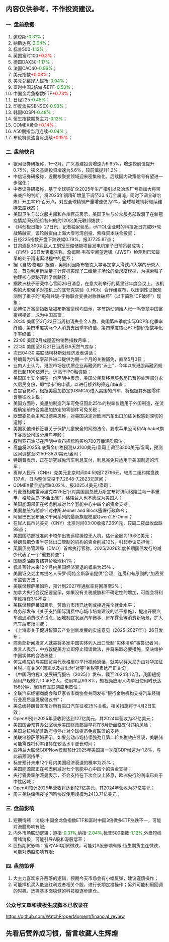 ## 内容仅供参考，不作投资建议。
### 一. 盘前数据
1. 道琼斯<font color='green'>-0.31%</font>；
2. 纳斯达克<font color='green'>-2.04%</font>；
3. 标普500<font color='green'>-1.12%</font>；
4. 英国富时100<font color='red'>+0.3%</font>；
5. 德国DAX30<font color='green'>-1.17%</font>；
6. 法国CAC40<font color='green'>-0.96%</font>；
7. 美元指数<font color='red'>+0.03%</font>；
8. 美元兑离岸人民币<font color='green'>-0.04%</font>；
9. 富时中国3倍做多ETF<font color='green'>-0.53%</font>；
10. 中国金龙鱼指数ETF<font color='red'>+0.73%</font>；
11. 日经225<font color='green'>-0.45%</font>；
12. 印度孟买SENSEX<font color='green'>-0.93%</font>；
13. 韩国KOSPI<font color='green'>-0.48%</font>；
14. 恒生指数期货主力<font color='green'>-0.12%</font>；
15. COMEX黄金<font color='red'>+0.14%</font>；
16. A50期指当月连续<font color='green'>-0.04%</font>；
17. 布伦特原油当月连续<font color='red'>+0.15%</font>；
### 二. 盘前快讯
- 银河证券研报称，1—2月，广义基建投资增速为9.95%，增速较前值提升0.75%，狭义基建投资增速为5.6%，较前值提升1.2%；
- 中信证券研报称，近期核聚变领域迎来密集催化，后续国内政策信号有望进一步强化；
- 中泰证券研报称，基于全球铜矿企2025年生产指引以及冶炼厂亏损加大将带来减产的判断，将2025年铜精矿增量下调至33.4万金属吨，同时下调全球冶炼厂开工率1个百分点，对应全球精铜产量增速仅为1%，全球精炼铜将继续维持去库状态；
- 美国卫生与公众服务部和各州官员表示，美国卫生与公众服务部取消了在新冠疫情期间分配给各州的约120亿美元联邦拨款；
- 《科创板日报》27日讯，记者独家获悉，eVTOL企业时的科技近日完成B+轮战略融资，该轮融资由上海大零号湾创投、紫峰资本联合投资；
- 日经225指数开盘下跌跌幅0.79%，报37725.87点；
- 甘肃酒泉300兆瓦人工硐室压缩储能项目发电机定子日前吊装成功；
- 《自然》26日发表报告称，詹姆斯·韦布空间望远镜（JWST）检测到已知最早的处于再电离过程中的星系；
- 据《自然·物理》报道，奥地利因斯布鲁克大学与加拿大滑铁卢大学的研究人员，首次利用新型量子计算机实现了二维量子场论的全尺度模拟，为探索粒子物理核心奥秘开辟了新路径；
- 据欧洲核子研究中心官网26日消息，在意大利举行的莫里翁年度会议上，该机构的大型强子对撞机上的底夸克实验（LHCb）合作组宣布，以压倒性证据观测到了重子的“电荷共轭-宇称联合变换对称性破坏”（以下简称“CP破坏”）现象；
- 彭博亿万富豪指数及福布斯富豪榜均显示，字节跳动创始人张一鸣登顶中国富豪榜榜首，成为中国首富；
- 20:30 美国至3月22日当周初请失业金人数、美国第四季度实际GDP年化季率终值、第四季度实际个人消费支出季率终值、第四季度核心PCE物价指数年化季率终值；
- 22:00 美国2月成屋签约销售指数月率；
- 22:30 美国至3月21日当周EIA天然气库存；
- 次日04:30 美联储柯林斯就经济发表讲话；
- 特朗普为汽车零部件进口提供为期一个月的关税豁免，直至5月3日；
- 业内人士认为，港股市场是优质企业再融资的“沃土”，今年以来港股再融资规模已超1100亿港元，远高于IPO融资额；
- 美国国土安全部在一份声明中表示，美国公民及移民服务局已暂停处理部分永久居民身份，即“绿卡”的申请，以进行额外的筛选和审查；
- 白宫官员称，根据美墨加协定(USMCA)进入美国的汽车，将根据其外国零件含量征收关税；
- 美国方面称，美墨加制造汽车可免征因此25%的税率仅适用于外国制造，在流程确定前符合美墨加协定的零部件可免关税；
- 欧盟委员会主席冯德莱恩称，对美国决定对欧洲汽车出口加征关税感到深切的遗憾；
- 美国犹他州长签署关于保护儿童安全的网络法令，要求苹果公司和Alphabet旗下谷歌公司区分用户年龄；
- 叙利亚石油部在声明中宣布招标购买约700万桶轻质原油；
- 高盛将2025年底黄金价格预测从3100美元/盎司上调至3300美元/盎司，预测区间调整至3250-3520美元/盎司；
- 特朗普表示，正在研究减免汽车利息支付，利息减免只适用于美国制造的汽车；
- 离岸人民币（CNH）兑美元北京时间04:59报7.2796元，较周二纽约尾盘跌137点，日内整体交投于7.2648-7.2823元区间；
- COMEX黄金期货跌0.02%，报3025.4美元/盎司；
- 丹麦首相弗雷泽里克森26日针对美国副总统万斯宣布将访问格陵兰岛一事重申，格陵兰岛“不会出售”，格陵兰人也不愿成为美国人；
- 美国能源部正在考虑削减对七个氢能中心中四个的资金支持；
- 美国总统特朗普针对律所Jenner and Block签署行政命令；
- 阿里巴巴发布通义千问系列的最新旗舰模型Qwen2.5-Omni；
- 在岸人民币兑美元（CNY）北京时间03:00收报7.2691元，较周二夜盘收盘跌98点；
- 美国国防部批准向卡塔尔出售远程操控无人机，估计金额为19.6亿美元；
- 特朗普把负责半导体出口管制的机构的资金削减10%，引起参议员担忧；
- 英国债务管理局（DMO）首席执行官称，2025/2026年度长期国债发行的减少代表了一个“重要转变”；
- 国际原油期货结算价收涨约1%；
- 标普预计未来12个月内美国经济衰退的概率为25%；
- 美国证交会主席提名人保罗·阿特金斯承诺提供“合理、连贯和有原则的”加密货币监管方法；
- 美联储穆萨莱姆称，预计到2027年通胀率将回落至2%；
- 加拿大央行会议纪要显示，如果没有关税威胁和不确定性的增加，可能会将利率维持在3%不变；
- 美联储穆萨莱姆表示，劳动力市场已达到或接近完全就业水平；
- 商务部发布《关于支持国际消费中心城市培育建设的若干措施》，提出开展汽车流通消费改革试点，因地制宜发展汽车赛事、房车露营等消费新场景，扩大汽车后市场消费；
- 《上海市关于促进智算云产业创新发展的实施意见（2025-2027年）》26日发布；
- 商务部新闻发言人就美将多家中国实体列入出口管制“实体清单”事答记者问，发言人表示，中方敦促美方立即停止错误做法，并将采取必要措施，坚决维护中国实体的合法权益；
- 何立峰应约与美国贸易代表格里尔举行视频通话，就美以芬太尼为由对华加征关税、有关301调查以及拟出台“对等”关税等表达严正关切；
- 《中国网络视听发展研究报告（2025）》发布，截至2024年12月，我国短视频用户规模为10.40亿人，使用率达93.8%，短视频应用人均单日使用时长达156分钟，居所有互联网应用首位；
- 全联汽车经销商商会和17家省市商协会共同发布“银行金融机构支持汽车经销行业高质量发展倡议书”；
- 美总统特朗普宣布对所有进口汽车征收25%关税，相关措施将于4月2日生效；
- OpenAI预计2025年营收将达到127亿美元，其2024年营收为37亿美元；
- 美国国会预算办公室表示美国财政部最早将在8月份面临支付违约风险；
- 美国总统特朗普政府将停止对全球疫苗免疫联盟的支持；
- 美联储穆萨莱姆表示，如果劳动市场持续强劲且第二轮关税效应显现，美联储可能需要将利率维持在较高水平更长时间；
- 亚特兰大联储GDPNow模型预计2025年美国第一季度GDP增速为-1.8%，与此前预测持平；
- 标普预计未来12个月内美国经济衰退的概率为25%；
- 美国能源部正在考虑削减对七个氢能中心中四个的资金支持；
- 央行管委霍尔茨曼表示，不会支持在下次会议上降息，欧洲央行的利率已处于中性区域；
- OpenAI预计2025年营收将达到127亿美元，其2024年营收为37亿美元；
- 周三美联储隔夜逆回购协议使用规模为2413.71亿美元；
### 三. 盘前影响
1. 短期情绪：消极:中国金龙鱼指数ETF和富时中国3倍做多ETF涨跌不一，可能对港股影响有限;
2. 内外市场联动逻辑：道指<font color='green'>-0.31%</font>,纳指<font color='green'>-2.04%</font>,标普500指数<font color='green'>-1.12%</font>,外盘短线情绪消极，可能引导A股和港股低开；
3. 股指期货影响：富时A50期货微跌，可能对A股影响有限;恒生期货主连微跌，可能对港股影响有限;
### 四. 盘前策评
1. 大主力喜欢东升西落的逻辑，预期今天市场会有小幅反弹，建议谨慎操作；
2. 可能择机买入低波红利或者相关个股，进行长期定投操作；另外可能利用回调的时机，选择基本面稳健的科技股逐步建仓。
### 公众号文章和模板生成脚本已收录在
https://github.com/WatchProperMoment/financial_review
## 先看后赞养成习惯，留言收藏人生辉煌
